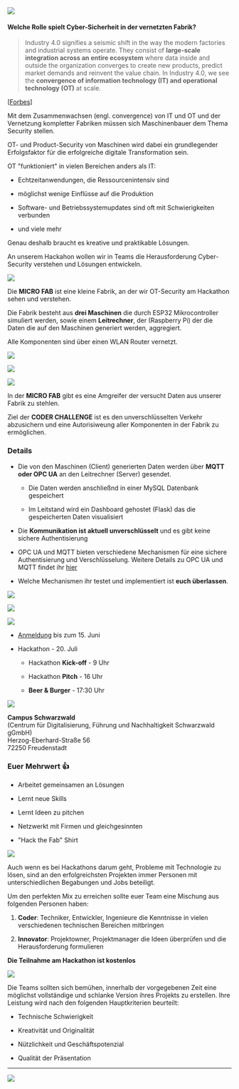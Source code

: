 ![](./src/logo.png)

#### Welche Rolle spielt Cyber-Sicherheit in der vernetzten Fabrik?

> Industry 4.0 signifies a seismic shift in the way the modern factories and industrial systems operate. They consist of **large-scale integration across an entire ecosystem** where data inside and outside the organization converges to create new products, predict market demands and reinvent the value chain. In Industry 4.0, we see the **convergence of information technology (IT) and operational technology (OT)** at scale.

[[Forbes](https://www.forbes.com/sites/forbestechcouncil/2020/10/20/lack-of-cybersecurity-consideration-could-upend-industry-40/?sh=da7d04e56ab0)]

Mit dem Zusammenwachsen (engl. convergence) von IT und OT und der Vernetzung kompletter Fabriken müssen sich Maschinenbauer dem Thema Security stellen.

OT- und Product-Security von Maschinen wird dabei ein grundlegender Erfolgsfaktor für die erfolgreiche digitale Transformation sein. 

OT "funktioniert" in vielen Bereichen anders als IT:

 * Echtzeitanwendungen, die Ressourcenintensiv sind

 * möglichst wenige Einflüsse auf die Produktion

 * Software- und Betriebssystemupdates sind oft mit Schwierigkeiten verbunden

 * und viele mehr

Genau deshalb braucht es kreative und praktikable Lösungen.

An unserem Hackahon wollen wir in Teams die Herausforderung Cyber-Security verstehen und Lösungen entwickeln.

![](./src/microfab.png)

Die **MICRO FAB** ist eine kleine Fabrik, an der wir OT-Security am Hackathon sehen und verstehen.

Die Fabrik besteht aus **drei Maschinen** die durch ESP32 Mikrocontroller simuliert werden, sowie einem **Leitrechner**, der (Raspberry Pi) der die Daten die auf den Maschinen generiert werden, aggregiert.

Alle Komponenten sind über einen WLAN Router vernetzt. 

![](./src/microfab_detail.png)

![](./src/concept_challenge_.png)

![](./src/coder_challenge_.png)

In der **MICRO FAB** gibt es eine Amgreifer der versucht Daten aus unserer Fabrik zu stehlen.

Ziel der **CODER CHALLENGE** ist es den unverschlüsselten Verkehr abzusichern und eine Autorisiweung aller Komponenten in der Fabrik zu ermöglichen.

### Details

+ Die von den Maschinen (Client) generierten Daten werden über **MQTT oder OPC UA** an den Leitrechner (Server) gesendet.

   + Die Daten werden anschließnd in einer MySQL Datenbank gespeichert
   
   + Im Leitstand wird ein Dashboard gehostet (Flask) das die gespeicherten Daten visualisiert
   
+ Die **Kommunikation ist aktuell unverschlüsselt** und es gibt keine sichere Authentisierung

+ OPC UA und MQTT bieten verschiedene Mechanismen für eine sichere Authentisierung und Verschlüsselung. Weitere Details zu OPC UA und MQTT findet ihr [hier](protocols.md)

+ Welche Mechanismen ihr testet und implementiert ist **euch überlassen**. 


![](./src/sponsors.png)

![](./src/sponsors_detail.png)

![](./src/daten.png)

 * [Anmeldung]() bis zum 15. Juni

 * Hackathon - 20. Juli
  
    * Hackathon **Kick-off** - 9 Uhr

    * Hackathon **Pitch** - 16 Uhr

    * **Beer & Burger** - 17:30 Uhr
   
![](./src/location.png)

**Campus Schwarzwald**<br/>
(Centrum für Digitalisierung, Führung und Nachhaltigkeit Schwarzwald gGmbH)<br/>
Herzog-Eberhard-Straße 56<br/>
72250 Freudenstadt<br/>

### Euer Mehrwert 👍

* Arbeitet gemeinsamen an Lösungen

* Lernt neue Skills

* Lernt Ideen zu pitchen

* Netzwerkt mit Firmen und gleichgesinnten

* "Hack the Fab" Shirt

![](./src/teilnahme.png)

Auch wenn es bei Hackathons darum geht, Probleme mit Technologie zu lösen, sind an den erfolgreichsten Projekten immer Personen mit unterschiedlichen Begabungen und Jobs beteiligt.

Um den perfekten Mix zu erreichen sollte euer Team eine Mischung aus folgenden Personen haben:

1. **Coder**: Techniker, Entwickler, Ingenieure die Kenntnisse in vielen verschiedenen technischen Bereichen mitbringen

2. **Innovator**: Projektowner, Projektmanager die Ideen überprüfen und die Herausforderung formulieren

**Die Teilnahme am Hackathon ist kostenlos**

![](./src/bewertung.png)

Die Teams sollten sich bemühen, innerhalb der vorgegebenen Zeit eine möglichst vollständige und schlanke Version ihres Projekts zu erstellen. Ihre Leistung wird nach den folgenden Hauptkriterien beurteilt:

 + Technische Schwierigkeit

 + Kreativität und Originalität

 + Nützlichkeit und Geschäftspotenzial

 + Qualität der Präsentation


_____________

![](./src/happy_contributing.png)
    